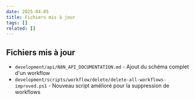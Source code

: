 ```yaml
---
date: 2025-04-05
title: Fichiers mis à jour
tags: []
related: []
---
```


## Fichiers mis à jour
- `development/api/N8N_API_DOCUMENTATION.md` - Ajout du schéma complet d'un workflow
- `development/scripts/workflow/delete/delete-all-workflows-improved.ps1` - Nouveau script amélioré pour la suppression de workflows

#
